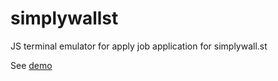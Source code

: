 # simplywallst
JS terminal emulator for apply job application for simplywall.st

See [demo](https://dkaledin.github.io/simplywallst/index.html)
